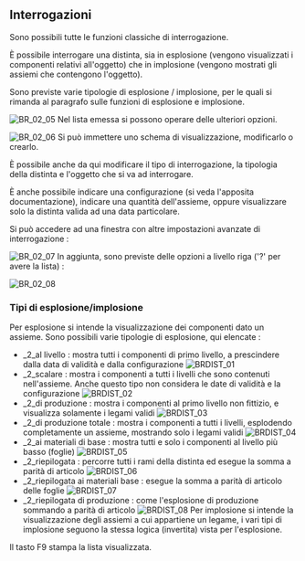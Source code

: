 ## Interrogazioni
Sono possibili tutte le funzioni classiche di interrogazione.

È possibile interrogare una distinta, sia in esplosione (vengono visualizzati i componenti relativi all'oggetto) che in implosione (vengono mostrati gli assiemi che contengono l'oggetto).

Sono previste varie tipologie di esplosione / implosione, per le quali si rimanda al paragrafo sulle funzioni di esplosione e implosione.

![BR_02_05](http://localhost:3000/immagini/MBDOC_OGG-P_BRSI01/BR_02_05.png)
Nel lista emessa si possono operare delle ulteriori opzioni.

![BR_02_06](http://localhost:3000/immagini/MBDOC_OGG-P_BRSI01/BR_02_06.png)
Si può immettere uno schema di visualizzazione, modificarlo o crearlo.

È possibile anche da qui modificare il tipo di interrogazione, la tipologia della distinta e l'oggetto che si va ad interrogare.


È anche possibile indicare una configurazione (si veda l'apposita documentazione), indicare una quantità dell'assieme, oppure visualizzare solo la distinta valida ad una data particolare.

Si può accedere ad una finestra con altre impostazioni avanzate di interrogazione : 

![BR_02_07](http://localhost:3000/immagini/MBDOC_OGG-P_BRSI01/BR_02_07.png)
In aggiunta, sono previste delle opzioni a livello riga ('?' per avere la lista) : 

![BR_02_08](http://localhost:3000/immagini/MBDOC_OGG-P_BRSI01/BR_02_08.png)
### Tipi di esplosione/implosione
Per esplosione si intende la visualizzazione dei componenti dato un assieme.
Sono possibili varie tipologie di esplosione, qui elencate : 

- _2_al livello :  mostra tutti i componenti di primo livello, a prescindere dalla data di validità e dalla configurazione
![BRDIST_01](http://localhost:3000/immagini/MBDOC_OGG-P_BRSI01/BRDIST_01.png)
- _2_scalare :  mostra i componenti a tutti i livelli che sono contenuti nell'assieme. Anche questo tipo non considera le date di validità e la configurazione
![BRDIST_02](http://localhost:3000/immagini/MBDOC_OGG-P_BRSI01/BRDIST_02.png)
- _2_di produzione :  mostra i componenti al primo livello non fittizio, e visualizza solamente i legami validi
![BRDIST_03](http://localhost:3000/immagini/MBDOC_OGG-P_BRSI01/BRDIST_03.png)
- _2_di produzione totale :  mostra i componenti a tutti i livelli, esplodendo completamente un assieme, mostrando solo i legami validi
![BRDIST_04](http://localhost:3000/immagini/MBDOC_OGG-P_BRSI01/BRDIST_04.png)
- _2_ai materiali di base :  mostra tutti e solo i componenti al livello più basso (foglie)
![BRDIST_05](http://localhost:3000/immagini/MBDOC_OGG-P_BRSI01/BRDIST_05.png)
- _2_riepilogata :  percorre tutti i rami della distinta ed esegue la somma a parità di articolo
![BRDIST_06](http://localhost:3000/immagini/MBDOC_OGG-P_BRSI01/BRDIST_06.png)
- _2_riepilogata ai materiali base :  esegue la somma a parità di articolo delle foglie
![BRDIST_07](http://localhost:3000/immagini/MBDOC_OGG-P_BRSI01/BRDIST_07.png)
- _2_riepilogata di produzione :  come l'esplosione di produzione sommando a parità di articolo
![BRDIST_08](http://localhost:3000/immagini/MBDOC_OGG-P_BRSI01/BRDIST_08.png)
Per implosione si intende la visualizzazione degli assiemi a cui appartiene un legame, i vari tipi di implosione seguono la stessa logica (invertita) vista per l'esplosione.

Il tasto F9 stampa la lista visualizzata.
